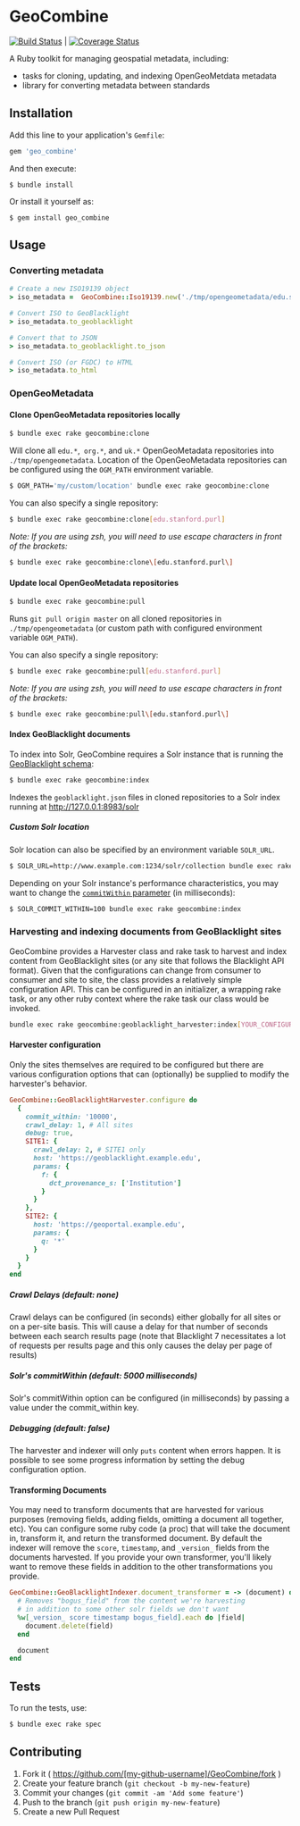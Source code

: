 # GeoCombine

[![Build Status](https://travis-ci.org/OpenGeoMetadata/GeoCombine.svg?branch=master)](https://travis-ci.org/OpenGeoMetadata/GeoCombine) | [![Coverage Status](https://coveralls.io/repos/OpenGeoMetadata/GeoCombine/badge.svg?branch=master)](https://coveralls.io/r/OpenGeoMetadata/GeoCombine?branch=master)


A Ruby toolkit for managing geospatial metadata, including:
- tasks for cloning, updating, and indexing OpenGeoMetdata metadata
- library for converting metadata between standards

## Installation

Add this line to your application's `Gemfile`:

```ruby
gem 'geo_combine'
```

And then execute:

    $ bundle install

Or install it yourself as:

    $ gem install geo_combine

## Usage

### Converting metadata

```ruby
# Create a new ISO19139 object
> iso_metadata =  GeoCombine::Iso19139.new('./tmp/opengeometadata/edu.stanford.purl/bb/338/jh/0716/iso19139.xml')

# Convert ISO to GeoBlacklight
> iso_metadata.to_geoblacklight

# Convert that to JSON
> iso_metadata.to_geoblacklight.to_json

# Convert ISO (or FGDC) to HTML
> iso_metadata.to_html
```

### OpenGeoMetadata

#### Clone OpenGeoMetadata repositories locally

```sh
$ bundle exec rake geocombine:clone
```

Will clone all `edu.*`,` org.*`, and `uk.*` OpenGeoMetadata repositories into `./tmp/opengeometadata`. Location of the OpenGeoMetadata repositories can be configured using the `OGM_PATH` environment variable.

```sh
$ OGM_PATH='my/custom/location' bundle exec rake geocombine:clone
```

You can also specify a single repository:

```sh
$ bundle exec rake geocombine:clone[edu.stanford.purl]
```

*Note: If you are using zsh, you will need to use escape characters in front of the brackets:*

```sh
$ bundle exec rake geocombine:clone\[edu.stanford.purl\]
```

#### Update local OpenGeoMetadata repositories

```sh
$ bundle exec rake geocombine:pull
```

Runs `git pull origin master` on all cloned repositories in `./tmp/opengeometadata` (or custom path with configured environment variable `OGM_PATH`).

You can also specify a single repository:

```sh
$ bundle exec rake geocombine:pull[edu.stanford.purl]
```

*Note: If you are using zsh, you will need to use escape characters in front of the brackets:*

```sh
$ bundle exec rake geocombine:pull\[edu.stanford.purl\]
```

#### Index GeoBlacklight documents

To index into Solr, GeoCombine requires a Solr instance that is running the
[GeoBlacklight schema](https://github.com/geoblacklight/geoblacklight):

```sh
$ bundle exec rake geocombine:index
```

Indexes the `geoblacklight.json` files in cloned repositories to a Solr index running at http://127.0.0.1:8983/solr

##### Custom Solr location

Solr location can also be specified by an environment variable `SOLR_URL`.

```sh
$ SOLR_URL=http://www.example.com:1234/solr/collection bundle exec rake geocombine:index
```

Depending on your Solr instance's performance characteristics, you may want to
change the [`commitWithin` parameter](https://lucene.apache.org/solr/guide/6_6/updatehandlers-in-solrconfig.html) (in milliseconds):

```sh
$ SOLR_COMMIT_WITHIN=100 bundle exec rake geocombine:index
```

### Harvesting and indexing documents from GeoBlacklight sites

GeoCombine provides a Harvester class and rake task to harvest and index content from GeoBlacklight sites (or any site that follows the Blacklight API format). Given that the configurations can change from consumer to consumer and site to site, the class provides a relatively simple configuration API. This can be configured in an initializer, a wrapping rake task, or any other ruby context where the rake task our class would be invoked.

```sh
bundle exec rake geocombine:geoblacklight_harvester:index[YOUR_CONFIGURED_SITE_KEY]
```

#### Harvester configuration

Only the sites themselves are required to be configured but there are various configuration options that can (optionally) be supplied to modify the harvester's behavior.

```ruby
GeoCombine::GeoBlacklightHarvester.configure do
  {
    commit_within: '10000',
    crawl_delay: 1, # All sites
    debug: true,
    SITE1: {
      crawl_delay: 2, # SITE1 only
      host: 'https://geoblacklight.example.edu',
      params: {
        f: {
          dct_provenance_s: ['Institution']
        }
      }
    },
    SITE2: {
      host: 'https://geoportal.example.edu',
      params: {
        q: '*'
      }
    }
  }
end
```

##### Crawl Delays (default: none)

Crawl delays can be configured (in seconds) either globally for all sites or on a per-site basis. This will cause a delay for that number of seconds between each search results page (note that Blacklight 7 necessitates a lot of requests per results page and this only causes the delay per page of results)

##### Solr's commitWithin (default: 5000 milliseconds)

Solr's commitWithin option can be configured (in milliseconds) by passing a value under the commit_within key.

##### Debugging (default: false)

The harvester and indexer will only `puts` content when errors happen. It is possible to see some progress information by setting the debug configuration option.

#### Transforming Documents

You may need to transform documents that are harvested for various purposes (removing fields, adding fields, omitting a document all together, etc). You can configure some ruby code (a proc) that will take the document in, transform it, and return the transformed document. By default the indexer will remove the `score`, `timestamp`, and `_version_` fields from the documents harvested. If you provide your own transformer, you'll likely want to remove these fields in addition to the other transformations you provide.

```ruby
GeoCombine::GeoBlacklightIndexer.document_transformer = -> (document) do
  # Removes "bogus_field" from the content we're harvesting
  # in addition to some other solr fields we don't want
  %w[_version_ score timestamp bogus_field].each do |field|
    document.delete(field)
  end

  document
end
```

## Tests

To run the tests, use:

```sh
$ bundle exec rake spec
```

## Contributing

1. Fork it ( https://github.com/[my-github-username]/GeoCombine/fork )
2. Create your feature branch (`git checkout -b my-new-feature`)
3. Commit your changes (`git commit -am 'Add some feature'`)
4. Push to the branch (`git push origin my-new-feature`)
5. Create a new Pull Request
